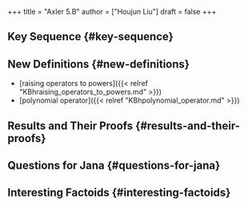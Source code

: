 +++
title = "Axler 5.B"
author = ["Houjun Liu"]
draft = false
+++

## Key Sequence {#key-sequence}


## New Definitions {#new-definitions}

-   [raising operators to powers]({{< relref "KBhraising_operators_to_powers.md" >}})
-   [polynomial operator]({{< relref "KBhpolynomial_operator.md" >}})


## Results and Their Proofs {#results-and-their-proofs}


## Questions for Jana {#questions-for-jana}


## Interesting Factoids {#interesting-factoids}